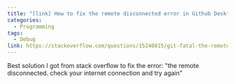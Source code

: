 ```yaml
---
title: "[link] How to fix the remote disconnected error in Github Desktop"
categories:
  - Programming
tags:
  - Debug
link: https://stackoverflow.com/questions/15240815/git-fatal-the-remote-end-hung-up-unexpectedly
---
```

Best solution I got from stack overflow to fix the error: "the remote disconnected. check your internet connection and try again"